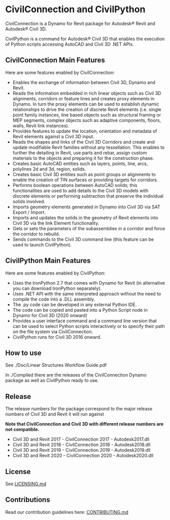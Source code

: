 # CivilConnection and CivilPython
CivilConnection is a Dynamo for Revit package for Autodesk® Revit and Autodesk® Civil 3D.

CivilPython is a command for Autodesk® Civil 3D that enables the execution of Python scripts accessing AutoCAD and Civil 3D .NET APIs.

## CivilConnection Main Features
Here are some features enabled by CivilConnection:
* Enables the exchange of information between Civil 3D, Dynamo and Revit.
* Reads the information embedded in rich linear objects such as Civil 3D alignments, corridors or feature lines and creates proxy elements in Dynamo. In turn the proxy elements can be used to establish dynamic relationships to drive the creation of discrete Revit elements (i.e. single point family instances, line based objects such as structural framing or MEP segments, complex objects such as adaptive components, floors, walls, Revit link instances).
* Provides features to update the location, orientation and metadata of Revit elements against a Civil 3D input.
* Reads the shapes and links of the Civil 3D Corridors and create and update modifiable Revit families without any tessellation. This enables to further the detailing in Revit, use parts and rebar, assign custom materials to the objects and preparing it for the construction phase.
* Creates basic AutoCAD entities such as layers, points, line, arcs, polylines 2d and 3d, region, solids.
* Creates basic Civil 3D entities such as point groups or alignments to enable the creation of TIN surfaces or providing targets for corridors.
* Performs boolean operations between AutoCAD solids; this functionalities are used to add details to the Civil 3D models with discrete elements or performing subtraction that preserve the individual solids involved.
* Imports geometry elements generated in Dynamo into Civil 3D via SAT Export / Import.
* Imports and updates the solids in the geometry of Revit elements into Civil 3D via the link Element functionality.
* Gets or sets the parameters of the subassemblies in a corridor and force the corridor to rebuild.
* Sends commands to the Civil 3D command line (this feature can be used to launch CivilPython).

## CivilPython Main Features
Here are some features enabled by CivilPython:
* Uses the IronPython 2.7 that comes with Dynamo for Revit (in alternative you can download IronPython separately).
* Uses .NET API with the same interpreted approach without the need to compile the code into a .DLL assembly.
* The .py code can be developed in any external Python IDE.
* The code can be copied and pasted into a Python Script node in Dynamo for Civil 3D (2020 onward)
* Provides a user interface command and a command line version that can be used to select Python scripts interactively or to specify their path on the file system via CivilConnection.
* CivilPython runs for Civil 3D 2016 onward.

## How to use
See ./Doc/Linear Structures Workflow Guide.pdf

In ./Compiled there are the releases of the CivilConnection Dynamo package as well as CivilPython ready to use.

## Release
The release numbers for the package correspond to the major release numbers of Civil 3D and Revit it will run against

**Note that CivilConnection and Civil 3D with different release numbers are not compatible.**

* Civil 3D and Revit 2017 - CivilConnection 2017 - Autodesk2017.dll
* Civil 3D and Revit 2018 - CivilConnection 2018 - Autodesk2018.dll
* Civil 3D and Revit 2019 - CivilConnection 2019 - Autodesk2019.dll
* Civil 3D and Revit 2020 - CivilConnection 2020 - Autodesk2020.dll

## License
See [LICENSING.md](LICENSING.md)

## Contributions
Read our contribution guidelines here: [CONTRIBUTING.md](CONTRIBUTING.md)
